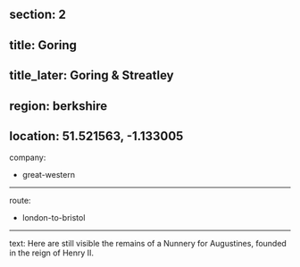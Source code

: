 section: 2
----
title: Goring
----
title_later: Goring & Streatley
----
region: berkshire
----
location: 51.521563, -1.133005
----
company:
- great-western
----
route:
- london-to-bristol
----
text: Here are still visible the remains of a Nunnery for Augustines, founded in the reign of Henry II.
